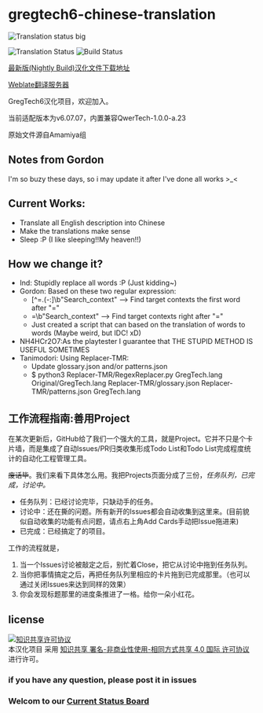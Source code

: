 # gregtech6-chinese-translation
![Translation status big](https://weblate.sayori.pw/widgets/gregtech/zh_cn/gregtech6/287x66-grey.png)

![Translation Status](https://weblate.sayori.pw/widgets/gregtech/-/svg-badge.svg) ![Build Status](https://travis-ci.org/MoHaDouBiTeam/gregtech6-chinese-translation.svg?branch=master)

[最新版(Nightly Build)汉化文件下载地址](https://github.com/MoHaDouBiTeam/gregtech6-chinese-translation/blob/master/GregTech.lang)

[Weblate翻译服务器](https://weblate.sayori.pw/engage/gregtech/?utm_source=widget)

GregTech6汉化项目，欢迎加入。

当前适配版本为v6.07.07，内置兼容QwerTech-1.0.0-a.23

原始文件源自Amamiya组

## Notes from Gordon
I'm so buzy these days, so i may update it after I've done all works >_<

## Current Works:
  - Translate all English description into Chinese
  - Make the translations make sense
  - Sleep :P (I like sleeping!!My heaven!!)

## How we change it?
  - Ind: Stupidly replace all words :P (Just kidding~)
  - Gordon: Based on these two regular expression:
    - [^\=\.\(\-\:]\b"Search_context" --> Find target contexts the first word after "="
    - =\b"Search_context" --> Find target contexts right after "="
    - Just created a script that can based on the translation of words to words (Maybe weird, but IDC! xD)
  - NH4HCr2O7:As the playtester I guarantee that THE STUPID METHOD IS USEFUL SOMETIMES
  - Tanimodori: Using Replacer-TMR:
    - Update glossary.json and/or patterns.json
    - $ python3 Replacer-TMR/RegexReplacer.py GregTech.lang Original/GregTech.lang Replacer-TMR/glossary.json Replacer-TMR/patterns.json GregTech.lang

## 工作流程指南:善用Project
在某次更新后，GitHub给了我们一个强大的工具，就是Project。它并不只是个卡片墙，而是集成了自动Issues/PR归类收集形成Todo List和Todo List完成程度统计的自动化工程管理工具。

~~废话毕~~。我们来看下具体怎么用。我把Projects页面分成了三份，*任务队列，已完成，讨论中。*
- 任务队列：已经讨论完毕，只缺动手的任务。
- 讨论中：还在撕的问题。所有新开的Issues都会自动收集到这里来。(目前貌似自动收集的功能有点问题，请点右上角Add Cards手动把Issue拖进来)
- 已完成：已经搞定了的项目。

工作的流程就是，
1. 当一个Issues讨论被敲定之后，别忙着Close，把它从讨论中拖到任务队列。
2. 当你把事情搞定之后，再把任务队列里相应的卡片拖到已完成那里。（也可以通过关闭Issues来达到同样的效果）
3. 你会发现标题那里的进度条推进了一格。给你一朵小红花。

## license
<a rel="license" href="http://creativecommons.org/licenses/by-nc-sa/4.0/"><img alt="知识共享许可协议" style="border-width:0" src="https://i.creativecommons.org/l/by-nc-sa/4.0/88x31.png" /></a><br />本汉化项目 采用 <a rel="license" href="http://creativecommons.org/licenses/by-nc-sa/4.0/">知识共享 署名-非商业性使用-相同方式共享 4.0 国际 许可协议</a>进行许可。


### if you have any question, please post it in issues
### Welcom to our [Current Status Board](https://github.com/MoHaDouBiTeam/gregtech6-chinese-translate/wiki/%E5%85%AC%E5%91%8A%E6%9D%BF-Current-Status)

